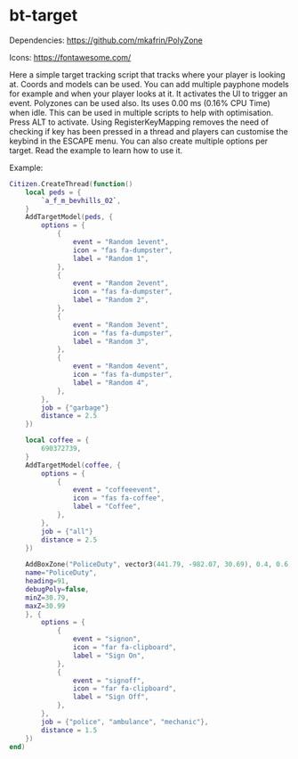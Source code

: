 # bt-target
 
Dependencies: https://github.com/mkafrin/PolyZone

Icons: https://fontawesome.com/

Here a simple target tracking script that tracks where your player is looking at. Coords and models can be used. You can add multiple payphone models for example and when your player looks at it. It activates the UI to trigger an event. Polyzones can be used also. Its uses 0.00 ms (0.16% CPU Time) when idle. This can be used in multiple scripts to help with optimisation. Press ALT to activate. Using RegisterKeyMapping removes the need of checking if key has been pressed in a thread and players can customise the keybind in the ESCAPE menu. You can also create multiple options per target. Read the example to learn how to use it.

Example: 

```lua
Citizen.CreateThread(function()
    local peds = {
        `a_f_m_bevhills_02`,
    }
    AddTargetModel(peds, {
        options = {
            {
                event = "Random 1event",
                icon = "fas fa-dumpster",
                label = "Random 1",
            },
            {
                event = "Random 2event",
                icon = "fas fa-dumpster",
                label = "Random 2",
            },
            {
                event = "Random 3event",
                icon = "fas fa-dumpster",
                label = "Random 3",
            },
            {
                event = "Random 4event",
                icon = "fas fa-dumpster",
                label = "Random 4",
            },
        },
        job = {"garbage"}
        distance = 2.5
    })

    local coffee = {
        690372739,
    }
    AddTargetModel(coffee, {
        options = {
            {
                event = "coffeeevent",
                icon = "fas fa-coffee",
                label = "Coffee",
            },
        },
        job = {"all"}
        distance = 2.5
    })
    
    AddBoxZone("PoliceDuty", vector3(441.79, -982.07, 30.69), 0.4, 0.6, {
	name="PoliceDuty",
	heading=91,
	debugPoly=false,
	minZ=30.79,
	maxZ=30.99
    }, {
        options = {
            {
                event = "signon",
                icon = "far fa-clipboard",
                label = "Sign On",
            },
            {
                event = "signoff",
                icon = "far fa-clipboard",
                label = "Sign Off",
            },
        },
        job = {"police", "ambulance", "mechanic"},
        distance = 1.5
    })
end)
```
